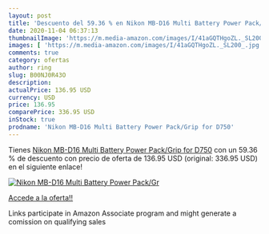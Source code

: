 ```yaml
---
layout: post
title: 'Descuento del 59.36 % en Nikon MB-D16 Multi Battery Power Pack/Gr'
date: 2020-11-04 06:37:13
thumbnailImage: 'https://m.media-amazon.com/images/I/41aGQTHgoZL._SL200_.jpg'
images: [ 'https://m.media-amazon.com/images/I/41aGQTHgoZL._SL200_.jpg' ]
comments: true
category: ofertas
author: ring
slug: B00NJ0R43O
description:
actualPrice: 136.95 USD
currency: USD
price: 136.95
comparePrice: 336.95 USD
inStock: true
prodname: 'Nikon MB-D16 Multi Battery Power Pack/Grip for D750'
---
```


Tienes [Nikon MB-D16 Multi Battery Power Pack/Grip for D750](https://www.amazon.com/dp/B00NJ0R43O/?tag=tolees-20) con un 59.36 % de descuento con precio de oferta de 136.95 USD (original: 336.95 USD) en el siguiente enlace!

[![Nikon MB-D16 Multi Battery Power Pack/Gr](https://m.media-amazon.com/images/I/41aGQTHgoZL._SL200_.jpg)](https://www.amazon.com/dp/B00NJ0R43O/?tag=tolees-20)

[Accede a la oferta!!](https://www.amazon.com/dp/B00NJ0R43O/?tag=tolees-20)

Links participate in Amazon Associate program and might generate a comission on qualifying sales


